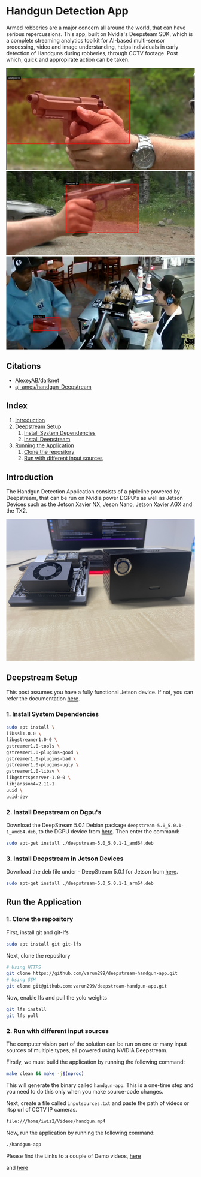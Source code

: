 # Handgun Detection App

Armed robberies are a major concern all around the world, that can have serious repercussions. This app, built on Nvidia's Deepsteam SDK, which is a complete streaming analytics toolkit for AI-based multi-sensor processing, video and image understanding, helps individuals in early detection of Handguns during robberies, through CCTV footage. Post which, quick and appropirate action can be taken.

![HandgunDetection](misc/handgun1.png)
![HandgunDetection2](misc/handgun2.png)
![HandgunDetection2](misc/handgun3.png)


## Citations

* [AlexeyAB/darknet](https://github.com/AlexeyAB/darknet)
* [aj-ames/handgun-Deepstream](https://github.com/aj-ames/Hermes-Deepstream.git)

## Index

1. [Introduction](#Introduction)
2. [Deepstream Setup](#Deepstream-Setup)
    1. [Install System Dependencies](#Install-System-Dependencies)
    2. [Install Deepstream](#Install-Deepstream)
3. [Running the Application](#Running-the-Application)
    1. [Clone the repository](#Cloning-the-repository)
    2. [Run with different input sources](#Run-with-different-input-sources)

## Introduction

The Handgun Detection Application consists of a pipleline powered by Deepstream, that can be run on Nvidia power DGPU's as well as Jetson Devices such as the Jetson Xavier NX, Jeson Nano, Jetson Xavier AGX and the TX2.

![Jetson](misc/jetson.jpg)

## Deepstream Setup

This post assumes you have a fully functional Jetson device. If not, you can refer the documentation [here](https://docs.nvidia.com/jetson/jetpack/install-jetpack/index.html).

### 1. Install System Dependencies

```sh
sudo apt install \
libssl1.0.0 \
libgstreamer1.0-0 \
gstreamer1.0-tools \
gstreamer1.0-plugins-good \
gstreamer1.0-plugins-bad \
gstreamer1.0-plugins-ugly \
gstreamer1.0-libav \
libgstrtspserver-1.0-0 \
libjansson4=2.11-1
uuid \
uuid-dev
```

### 2. Install Deepstream on Dgpu's

Download the DeepStream 5.0.1 Debian package `deepstream-5.0_5.0.1-1_amd64.deb`, to the DGPU device from [here](https://developer.nvidia.com/assets/Deepstream/5.0/ga/secure/deepstream_sdk_5.0.1_amd64.deb). Then enter the command:

```sh
sudo apt-get install ./deepstream-5.0_5.0.1-1_amd64.deb
```

### 3. Install Deepstream in Jetson Devices

Download the deb file under - DeepStream 5.0.1 for Jetson from [here](https://developer.nvidia.com/deepstream-getting-started).

```sh
sudo apt-get install ./deepstream-5.0_5.0.1-1_arm64.deb
```

## Run the Application

### 1. Clone the repository

First, install git and git-lfs

```sh
sudo apt install git git-lfs
```

Next, clone the repository

```sh
# Using HTTPS
git clone https://github.com/varun299/deepstream-handgun-app.git
# Using SSH
git clone git@github.com:varun299/deepstream-handgun-app.git
```

Now, enable lfs and pull the yolo weights

```sh
git lfs install
git lfs pull
```

### 2. Run with different input sources

The computer vision part of the solution can be run on one or many input sources of multiple types, all powered using NVIDIA Deepstream.

Firstly, we must build the application by running the following command:

```sh
make clean && make -j$(nproc)
```

This will generate the binary called `handgun-app`. This is a one-time step and you need to do this only when you make source-code changes.

Next, create a file called `inputsources.txt` and paste the path of videos or rtsp url of CCTV IP cameras.

```sh
file:///home/iwiz2/Videos/handgun.mp4
```

Now, run the application by running the following command:

```sh
./handgun-app
```

Please find the Links to a couple of Demo videos, [here](https://youtu.be/iGcwpfGA7dQ)

and [here](https://youtu.be/LG1fkwszkag)